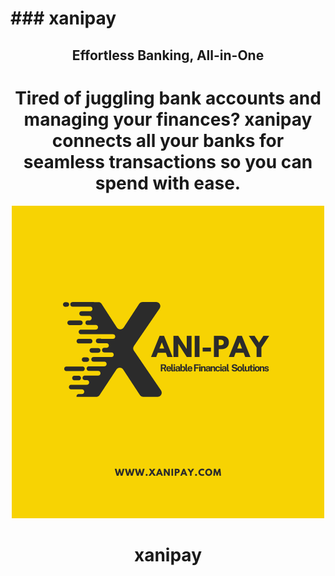 # ### xanipay
<div align="center">

## Effortless Banking, All-in-One

# Tired of juggling bank accounts and managing your finances? xanipay connects all your banks for seamless transactions so you can spend with ease.

![Banner](.github/xani-logo.png)

# xanipay
</div>
